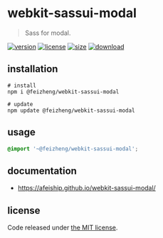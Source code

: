 # webkit-sassui-modal
> Sass for modal.

[![version][version-image]][version-url]
[![license][license-image]][license-url]
[![size][size-image]][size-url]
[![download][download-image]][download-url]

## installation
```shell
# install
npm i @feizheng/webkit-sassui-modal

# update
npm update @feizheng/webkit-sassui-modal
```

## usage
```scss
@import '~@feizheng/webkit-sassui-modal';
```

## documentation
- https://afeiship.github.io/webkit-sassui-modal/

## license
Code released under [the MIT license](https://github.com/afeiship/webkit-sassui-modal/blob/master/LICENSE.txt).

[version-image]: https://img.shields.io/npm/v/@feizheng/webkit-sassui-modal
[version-url]: https://npmjs.org/package/@feizheng/webkit-sassui-modal

[license-image]: https://img.shields.io/npm/l/@feizheng/webkit-sassui-modal
[license-url]: https://github.com/afeiship/webkit-sassui-modal/blob/master/LICENSE.txt

[size-image]: https://img.shields.io/bundlephobia/minzip/@feizheng/webkit-sassui-modal
[size-url]: https://github.com/afeiship/webkit-sassui-modal/blob/master/dist/webkit-sassui-modal.min.js

[download-image]: https://img.shields.io/npm/dm/@feizheng/webkit-sassui-modal
[download-url]: https://www.npmjs.com/package/@feizheng/webkit-sassui-modal

